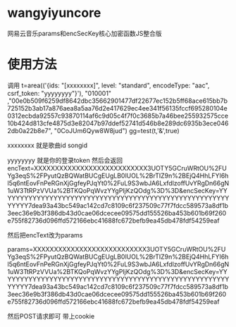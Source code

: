 # wangyiyuncore
网易云音乐params和encSecKey核心加密函数JS整合版

# 使用方法

调用
t=area(('{ids: "[xxxxxxxx]", level: "standard", encodeType: "aac", csrf_token: "yyyyyyyy"}'), "010001" ,"00e0b509f6259df8642dbc35662901477df22677ec152b5ff68ace615bb7b725152b3ab17a876aea8a5aa76d2e417629ec4ee341f56135fccf695280104e0312ecbda92557c93870114af6c9d05c4f7f0c3685b7a46bee255932575cce10b424d813cfe4875d3e82047b97ddef52741d546b8e289dc6935b3ece0462db0a22b8e7", "0CoJUm6Qyw8W8jud")
gg=test(t,'&',true)

xxxxxxxx 就是歌曲id songid

yyyyyyyy 就是你的登录token
然后会返回
encText=XXXXXXXXXXXXXXXXXXXXXXXXXXX3UOTY5GCruWRtOU%2FUYg3eqS%2FPyutQzBQWatBUCgEUgLB0lUOL%2BrTIZ9n%2BEjQ4HhLFYI6hl5q6ntEovFnPeRGnXjGgfeyPJqYt0%2FuL9S3wbJA6LxfdlzoffUvYRgDn66gN1uW3TtRPzVVUa%2BTKQoPqWvzYYgPIjKzQOdg%3D%3D&encSecKey=YYYYYYYYYYYYYYYYYYYYYYYYYYYYYYYYYYYYYYYYYYYYYYYYYYYYYYYYYYYY7dea93a43bc549ac142cd7c8109c6f237509c77f7fdcc589573a8df1b3eec36e9b3f386db43d0cae06dcecee09575dd155526ba453b601b69f260e755f82736d096ffd572166ebc41688fc672befb9ea45db478fdf54259eaf

然后把encText改为params

params=XXXXXXXXXXXXXXXXXXXXXXXXXXX3UOTY5GCruWRtOU%2FUYg3eqS%2FPyutQzBQWatBUCgEUgLB0lUOL%2BrTIZ9n%2BEjQ4HhLFYI6hl5q6ntEovFnPeRGnXjGgfeyPJqYt0%2FuL9S3wbJA6LxfdlzoffUvYRgDn66gN1uW3TtRPzVVUa%2BTKQoPqWvzYYgPIjKzQOdg%3D%3D&encSecKey=YYYYYYYYYYYYYYYYYYYYYYYYYYYYYYYYYYYYYYYYYYYYYYYYYYYYYYYYYYYY7dea93a43bc549ac142cd7c8109c6f237509c77f7fdcc589573a8df1b3eec36e9b3f386db43d0cae06dcecee09575dd155526ba453b601b69f260e755f82736d096ffd572166ebc41688fc672befb9ea45db478fdf54259eaf

然后POST请求即可 带上cookie
